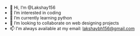 - 👋 Hi, I’m @Lakshay156
- 👀 I’m interested in coding
- 🌱 I’m currently learning python
- 💞️ I’m looking to collaborate on web designing projects
- 📫 I'm always available at my email: lakshaybh156@gmail.com

<!---
Lakshay156/Lakshay156 is a ✨ special ✨ repository because its `README.md` (this file) appears on your GitHub profile.
You can click the Preview link to take a look at your changes.
--->
